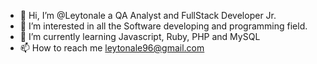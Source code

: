 - 👋 Hi, I’m @Leytonale a QA Analyst and FullStack Developer Jr.
- 👀 I’m interested in all the Software developing and programming field.
- 🌱 I’m currently learning Javascript, Ruby, PHP and MySQL
- 📫 How to reach me leytonale96@gmail.com

